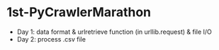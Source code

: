 # 1st-PyCrawlerMarathon

* Day 1: data format & urlretrieve function (in urllib.request) & file I/O
* Day 2: process .csv file
